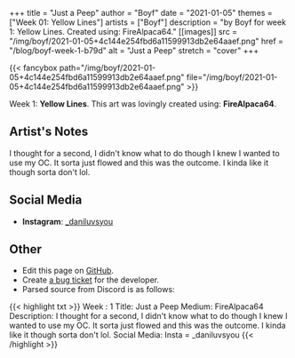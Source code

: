+++
title =       "Just a Peep"
author =      "Boyf"
date =        "2021-01-05"
themes =      ["Week 01: Yellow Lines"]
artists =     ["Boyf"]
description = "by Boyf for week 1: Yellow Lines. Created using: FireAlpaca64."
[[images]]
              src = "/img/boyf/2021-01-05+4c144e254fbd6a11599913db2e64aaef.png"
              href = "/blog/boyf-week-1-b79d"
              alt = "Just a Peep"
              stretch = "cover"
+++


{{< fancybox path="/img/boyf/2021-01-05+4c144e254fbd6a11599913db2e64aaef.png" file="/img/boyf/2021-01-05+4c144e254fbd6a11599913db2e64aaef.png" >}}


Week 1: **Yellow Lines**. This art was lovingly created using: **FireAlpaca64**.

## Artist's Notes

I thought for a second, I didn't know what to do though I knew I wanted to use my OC. It sorta just flowed and this was the outcome. I kinda like it though sorta don't lol.

## Social Media

- **Instagram**: <a href='https://instagram.com/_daniluvsyou' target='_blank'>_daniluvsyou</a>


## Other

- Edit this page on [GitHub](https://github.com/teaminkling/web-refresh/edit/main/blog/content/blog/boyf-week-1-b79d.md).
- Create [a bug ticket](https://github.com/teaminkling/web-refresh/issues/new?assignees=&labels=bug&template=problem-report.md&title=) for the developer.
- Parsed source from Discord is as follows:

{{< highlight txt >}}
Week : 1
Title: Just a Peep
Medium: FireAlpaca64
Description: I thought for a second, I didn't know what to do though I knew I wanted to use my OC. It sorta just flowed and this was the outcome. I kinda like it though sorta don't lol.
Social Media:   Insta = _daniluvsyou
{{< /highlight >}}